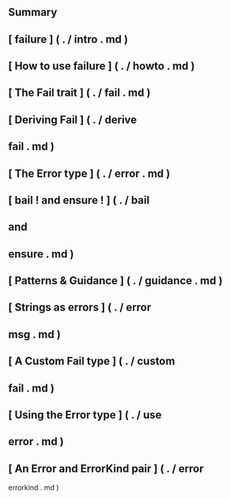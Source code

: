 #
Summary
-
[
failure
]
(
.
/
intro
.
md
)
-
[
How
to
use
failure
]
(
.
/
howto
.
md
)
-
[
The
Fail
trait
]
(
.
/
fail
.
md
)
-
[
Deriving
Fail
]
(
.
/
derive
-
fail
.
md
)
-
[
The
Error
type
]
(
.
/
error
.
md
)
-
[
bail
!
and
ensure
!
]
(
.
/
bail
-
and
-
ensure
.
md
)
-
[
Patterns
&
Guidance
]
(
.
/
guidance
.
md
)
-
[
Strings
as
errors
]
(
.
/
error
-
msg
.
md
)
-
[
A
Custom
Fail
type
]
(
.
/
custom
-
fail
.
md
)
-
[
Using
the
Error
type
]
(
.
/
use
-
error
.
md
)
-
[
An
Error
and
ErrorKind
pair
]
(
.
/
error
-
errorkind
.
md
)
